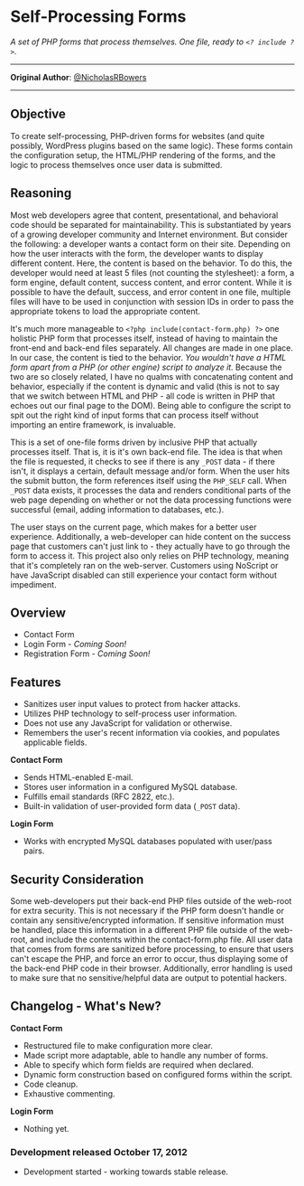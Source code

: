 Self-Processing Forms
=====================
*A set of PHP forms that process themselves. One file, ready to `<? include ?>`.*

---------------------------------------------------------------------------

**Original Author**: [@NicholasRBowers](http://twitter.com/NicholasRBowers)

---------------------------------------------------------------------------

Objective
---------
To create self-processing, PHP-driven forms for websites (and quite possibly, WordPress plugins based on the same logic).  These forms contain the configuration setup, the HTML/PHP rendering of the forms, and the logic to process themselves once user data is submitted.

Reasoning
---------
Most web developers agree that content, presentational, and behavioral code should be separated for maintainability.  This is substantiated by years of a growing developer community and Internet environment.  But consider the following:  a developer wants a contact form on their site.  Depending on how the user interacts with the form, the developer wants to display different content.  Here, the content is based on the behavior.  To do this, the developer would need at least 5 files (not counting the stylesheet):  a form, a form engine, default content, success content, and error content.  While it is possible to have the default, success, and error content in one file, multiple files will have to be used in conjunction with session IDs in order to pass the appropriate tokens to load the appropriate content.

It's much more manageable to `<?php include(contact-form.php) ?>` one holistic PHP form that processes itself, instead of having to maintain the front-end and back-end files separately.  All changes are made in one place.  In our case, the content is tied to the behavior.  *You wouldn't have a HTML form apart from a PHP (or other engine) script to analyze it.*  Because the two are so closely related, I have no qualms with concatenating content and behavior, especially if the content is dynamic and valid (this is not to say that we switch between HTML and PHP - all code is written in PHP that echoes out our final page to the DOM).  Being able to configure the script to spit out the right kind of input forms that can process itself without importing an entire framework, is invaluable.

This is a set of one-file forms driven by inclusive PHP that actually processes itself.  That is, it is it's own back-end file.  The idea is that when the file is requested, it checks to see if there is any `_POST` data - if there isn't, it displays a certain, default message and/or form.  When the user hits the submit button, the form references itself using the `PHP_SELF` call.  When `_POST` data exists, it processes the data and renders conditional parts of the web page depending on whether or not the data processing functions were successful (email, adding information to databases, etc.).

The user stays on the current page, which makes for a better user experience.  Additionally, a web-developer can hide content on the success page that customers can't just link to - they actually have to go through the form to access it.  This project also only relies on PHP technology, meaning that it's completely ran on the web-server.  Customers using NoScript or have JavaScript disabled can still experience your contact form without impediment.

Overview
--------
* Contact Form
* Login Form - *Coming Soon!*
* Registration Form - *Coming Soon!*

Features
--------
* Sanitizes user input values to protect from hacker attacks.
* Utilizes PHP technology to self-process user information.
* Does not use any JavaScript for validation or otherwise.
* Remembers the user's recent information via cookies, and populates applicable fields.  

**Contact Form**
* Sends HTML-enabled E-mail.
* Stores user information in a configured MySQL database.
* Fulfills email standards (RFC 2822, etc.).
* Built-in validation of user-provided form data (`_POST` data).  

**Login Form**
* Works with encrypted MySQL databases populated with user/pass pairs.

Security Consideration
----------------------
Some web-developers put their back-end PHP files outside of the web-root for extra security.  This is not necessary if the PHP form doesn't handle or contain any sensitive/encrypted information. If sensitive information must be handled, place this information in a different PHP file outside of the web-root, and include the contents within the contact-form.php file.  All user data that comes from forms are sanitized before processing, to ensure that users can't escape the PHP, and force an error to occur, thus displaying some of the back-end PHP code in their browser.  Additionally, error handling is used to make sure that no sensitive/helpful data are output to potential hackers.

Changelog - What's New?
-----------------------
**Contact Form**
* Restructured file to make configuration more clear.
* Made script more adaptable, able to handle any number of forms.
* Able to specify which form fields are required when declared.
* Dynamic form construction based on configured forms within the script.
* Code cleanup.
* Exhaustive commenting.

**Login Form**
* Nothing yet.

### Development released October 17, 2012 ###
* Development started - working towards stable release.